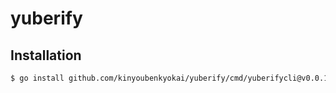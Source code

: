 # yuberify


## Installation

```bash
$ go install github.com/kinyoubenkyokai/yuberify/cmd/yuberifycli@v0.0.1
```
